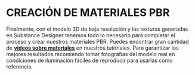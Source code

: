 # CREACIÓN DE MATERIALES PBR

Finalmente, con el modelo 3D de baja resolución y las texturas generadas en Substance Designer tenemos todo lo necesario para completar el proceso y crear nuestros materiales PBR. Puedes encontrar gran cantidad de [**vídeos sobre materiales**](https://3dcollective.es/project_category/materiales/) en nuestros tutoriales. Para garantizar los mejores resultados recomiendo tomar fotografías del modelo real en condiciones de iluminación fáciles de reproducir para usarlas como referencia.  


